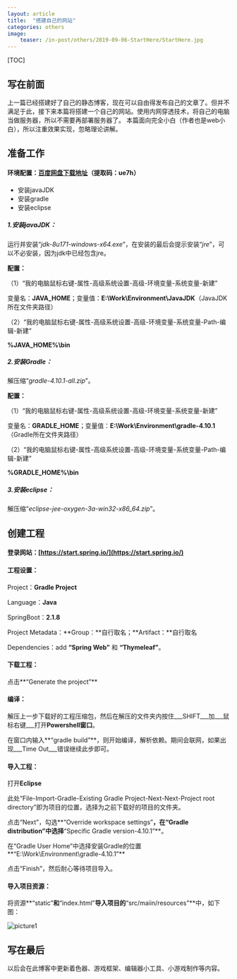 ```yaml
---
layout: article
title:  "搭建自己的网站"
categories: others
image:
    teaser: /in-post/others/2019-09-06-StartHere/StartHere.jpg
---
```


[TOC]



## 写在前面

上一篇已经搭建好了自己的静态博客，现在可以自由得发布自己的文章了。但并不满足于此，接下来本篇将搭建一个自己的网站。使用内网穿透技术，将自己的电脑当做服务器，所以不需要再部署服务器了。
本篇面向完全小白（作者也是web小白），所以注重效果实现，忽略理论讲解。

## 准备工作

#### 环境配置：[百度网盘下载地址](https://pan.baidu.com/s/1XUPpjpWzMeatgj5C5ZECrw)（提取码：ue7h）
* 安装javaJDK
* 安装gradle
* 安装eclipse

##### 1.安装javaJDK：

运行并安装“_jdk-8u171-windows-x64.exe_”，在安装的最后会提示安装“_jre_”，可以不必安装，因为jdk中已经包含jre。

**配置：**

（1）“我的电脑鼠标右键-属性-高级系统设置-高级-环境变量-系统变量-新建”

变量名：**JAVA_HOME**；变量值：**E:\Work\Environment\JavaJDK**（JavaJDK所在文件夹路径）

（2）“我的电脑鼠标右键-属性-高级系统设置-高级-环境变量-系统变量-Path-编辑-新建”

**%JAVA_HOME%\bin**

##### 2.安装Gradle：

解压缩“_gradle-4.10.1-all.zip_”。

**配置：**

（1）“我的电脑鼠标右键-属性-高级系统设置-高级-环境变量-系统变量-新建”

变量名：**GRADLE_HOME**；变量值：**E:\Work\Environment\gradle-4.10.1**（Gradle所在文件夹路径）

（2）“我的电脑鼠标右键-属性-高级系统设置-高级-环境变量-系统变量-Path-编辑-新建”

**%GRADLE_HOME%\bin**

##### 3.安装eclipse：
解压缩“_eclipse-jee-oxygen-3a-win32-x86_64.zip_”。

## 创建工程

#### 登录网站：[https://start.spring.io/](https://start.spring.io/)

#### 工程设置：

Project：**Gradle Project**

Language：**Java**

SpringBoot：**2.1.8**

Project Metadata：**Group：**自行取名；**Artifact：**自行取名

Dependencies：add **“Spring Web”** 和 **“Thymeleaf”**。

#### 下载工程：

点击**“Generate the project”**

#### 编译：

解压上一步下载好的工程压缩包，然后在解压的文件夹内按住___SHIFT___加___鼠标右键___打开**Powershell窗口**。

在窗口内输入**“gradle build”**，则开始编译，解析依赖。期间会联网，如果出现___Time Out___错误继续此步即可。

#### 导入工程：

打开**Eclipse**

此处“File-Import-Gradle-Existing Gradle Project-Next-Next-Project root directory”即为项目的位置，选择为之前下载好的项目的文件夹。

点击“Next”，勾选**“Override workspace settings”**，在“Gradle distribution”中选择**“Specific Gradle version-4.10.1”**。

在“Gradle User Home”中选择安装Gradle的位置**“E:\Work\Environment\gradle-4.10.1”**

点击“Finish”，然后耐心等待项目导入。

#### 导入项目资源：

将资源**“static”**和**“index.html”**导入项目的**“src/maiin/resources”**中，如下图：

![picture1](https://huskytgame.github.io/images/in-post/others/2019-09-07-搭建自己的网站/screenshot001.png)





## 写在最后

以后会在此博客中更新着色器、游戏框架、编辑器小工具、小游戏制作等内容。